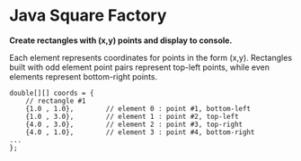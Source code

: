 # Java Square Factory

**Create rectangles with (x,y) points and display to console.**

Each element represents coordinates for points in the form (x,y). Rectangles built with odd element point pairs represent top-left points, while even elements represent bottom-right points.

    double[][] coords = {
        // rectangle #1
        {1.0 , 1.0},        // element 0 : point #1, bottom-left
        {1.0 , 3.0},        // element 1 : point #2, top-left
        {4.0 , 3.0},        // element 2 : point #3, top-right
        {4.0 , 1.0},        // element 3 : point #4, bottom-right
    ...
    };